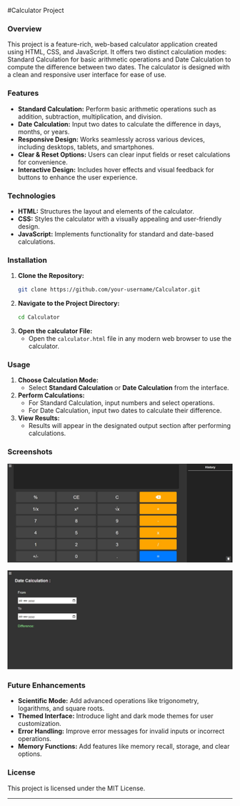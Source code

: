 #Calculator Project

### **Overview**  
This project is a feature-rich, web-based calculator application created using HTML, CSS, and JavaScript. It offers two distinct calculation modes: Standard Calculation for basic arithmetic operations and Date Calculation to compute the difference between two dates. The calculator is designed with a clean and responsive user interface for ease of use.  

### **Features**  
- **Standard Calculation:** Perform basic arithmetic operations such as addition, subtraction, multiplication, and division.  
- **Date Calculation:** Input two dates to calculate the difference in days, months, or years.  
- **Responsive Design:** Works seamlessly across various devices, including desktops, tablets, and smartphones.  
- **Clear & Reset Options:** Users can clear input fields or reset calculations for convenience.  
- **Interactive Design:** Includes hover effects and visual feedback for buttons to enhance the user experience.  

### **Technologies**  
- **HTML:** Structures the layout and elements of the calculator.  
- **CSS:** Styles the calculator with a visually appealing and user-friendly design.  
- **JavaScript:** Implements functionality for standard and date-based calculations.  

### **Installation**  
1. **Clone the Repository:**  
   ```bash  
   git clone https://github.com/your-username/Calculator.git  
   ```  
2. **Navigate to the Project Directory:**  
   ```bash  
   cd Calculator  
   ```  
3. **Open the calculator File:**  
   - Open the `calculator.html` file in any modern web browser to use the calculator.  

### **Usage**  
1. **Choose Calculation Mode:**  
   - Select **Standard Calculation** or **Date Calculation** from the interface.  
2. **Perform Calculations:**  
   - For Standard Calculation, input numbers and select operations.  
   - For Date Calculation, input two dates to calculate their difference.  
3. **View Results:**  
   - Results will appear in the designated output section after performing calculations.  

### **Screenshots**  

![Standard](screenshots/standard.jpg)


![DateCalculation](screenshots/DateCalculation.jpg)
  

### **Future Enhancements**  
- **Scientific Mode:** Add advanced operations like trigonometry, logarithms, and square roots.  
- **Themed Interface:** Introduce light and dark mode themes for user customization.  
- **Error Handling:** Improve error messages for invalid inputs or incorrect operations.  
- **Memory Functions:** Add features like memory recall, storage, and clear options.  

### **License**  
This project is licensed under the MIT License.  

---  
